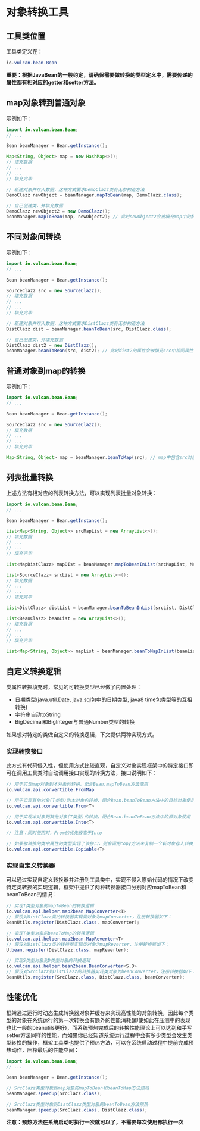 # 对象转换工具
## 工具类位置
工具类定义在：

```java
io.vulcan.bean.Bean
```

**重要：根据JavaBean的一般约定，请确保需要做转换的类型定义中，需要传递的属性都有相对应的getter和setter方法。**

## map对象转到普通对象
示例如下：

```java
import io.vulcan.bean.Bean;
// ...

Bean beanManager = Bean.getInstance();

Map<String, Object> map = new HashMap<>();
// 填充数据
// ...
// ...
// 填充完毕

// 新建对象并存入数据，这种方式要求DemoClazz类有无参构造方法
DemoClazz newObject = beanManager.mapToBean(map, DemoClazz.class);

// 自己创建类，并填充数据
DemoClazz newObject2 = new DemoClazz();
beanManager.mapToBean(map, newObject2); // 此时newObject2会被填充map中的数据
```

## 不同对象间转换
示例如下：

```java
import io.vulcan.bean.Bean;
// ...

Bean beanManager = Bean.getInstance();

SourceClazz src = new SourceClazz();
// 填充数据
// ...
// ...
// 填充完毕

// 新建对象并存入数据，这种方式要求DistClazz类有无参构造方法
DistClazz dist = beanManager.beanToBean(src, DistClazz.class);

// 自己创建类，并填充数据
DistClazz dist2 = new DistClazz();
beanManager.beanToBean(src, dist2); // 此时dist2的属性会被填充src中相同属性的数据
```

## 普通对象到map的转换
示例如下：

```java
import io.vulcan.bean.Bean;
// ...

Bean beanManager = Bean.getInstance();

SourceClazz src = new SourceClazz();
// 填充数据
// ...
// ...
// 填充完毕

Map<String, Object> map = beanManager.beanToMap(src); // map中包含src对象中的属性名(key)和值(value)
```

## 列表批量转换
上述方法有相对应的列表转换方法，可以实现列表批量对象转换：

```java
import io.vulcan.bean.Bean;
// ...

Bean beanManager = Bean.getInstance();

List<Map<String, Object>> srcMapList = new ArrayList<>();
// 填充数据
// ...
// ...
// 填充完毕

List<MapDistClazz> mapDIst = beanManager.mapToBeanInList(srcMapList, MapDistClazz.class);

List<SourceClazz> srcList = new ArrayList<>();
// 填充数据
// ...
// ...
// 填充完毕

List<DistClazz> distList = beanManager.beanToBeanInList(srcList, DistClazz.class);

List<BeanClazz> beanList = new ArrayList<>();
// 填充数据
// ...
// ...
// 填充完毕

List<Map<String, Object>> mapList = beanManager.beanToMapInList(beanList)
```

## 自定义转换逻辑
类属性转换填充时，常见的可转换类型已经做了内置处理：
- 日期类型(java.util.Date, java.sql包中的日期类型, java8 time包类型等的互相转换)
- 字符串自动toString
- BigDecimal和BigInteger与普通Number类型的转换

如果想对特定的类做自定义的转换逻辑，下文提供两种实现方式。

### 实现转换接口
此方式有代码侵入性，但使用方式比较直观，自定义对象实现框架中的特定接口即可在调用工具类时自动调用接口实现的转换方法，接口说明如下：

```java
// 用于实现map对象到本对象的转换，配合Bean.mapToBean方法使用
io.vulcan.api.convertible.FromMap

// 用于实现其他对象(T类型)到本对象的转换，配合Bean.beanToBean方法中的目标对象使用
io.vulcan.api.convertible.From<T>

// 用于实现本对象到其他对象(T类型)的转换，配合Bean.beanToBean方法中的源对象使用
io.vulcan.api.convertible.Into<T>

// 注意：同时使用时，From的优先级高于Into

// 如果被转换的类中属性的类型实现了该接口，则会调用copy方法来复制一个新对象存入转换目标，否则使用默认的浅拷贝
io.vulcan.api.convertible.Copiable<T>
```

### 实现自定义转换器
可以通过实现自定义转换器并注册到工具类中，实现不侵入原始代码的情况下改变特定类转换的实现逻辑，框架中提供了两种转换器接口分别对应mapToBean和beanToBean的情况：

```java
// 实现T类型对象的mapToBean的转换逻辑
io.vulcan.api.helper.map2bean.MapConverter<T>
// 假设对DistClazz类的转换器实现类对象为mapConverter，注册转换器如下：
BeanUtils.register(DistClazz.class, mapConverter);

// 实现T类型对象的beanToMap的转换逻辑
io.vulcan.api.helper.map2bean.MapReverter<T>
// 假设对DistClazz类的转换器实现类对象为mapReverter，注册转换器如下：
U.bean.register(DistClazz.class, mapReverter);

// 实现S类型对象到D类型对象的转换逻辑
io.vulcan.api.helper.bean2bean.BeanConverter<S,D>
// 假设对SrcClazz到DistClazz的转换器实现类对象为beanConverter，注册转换器如下：
BeanUtils.register(SrcClazz.class, DistClazz.class, beanConverter);
```

## 性能优化
框架通过运行时动态生成转换器对象并缓存来实现高性能的对象转换，因此每个类型的对象在系统运行的第一次转换会有额外的性能消耗(即使如此在压测中的表现也比一般的beanutils更好)，而系统预热完成后的转换性能理论上可以达到和手写setter方法同样的性能，而如果你已经知道系统运行过程中会有多少类型会发生类型转换的操作，框架工具类也提供了预热方法，可以在系统启动过程中提前完成预热动作，压榨最后的性能空间：

```java
import io.vulcan.bean.Bean;
// ...

Bean beanManager = Bean.getInstance();

// SrcClazz类型对象到map对象的mapToBean和beanToMap方法预热
beanManager.speedup(SrcClazz.class);

// SrcClazz类型对象到DistClazz类型对象的beanToBean方法预热
beanManager.speedup(SrcClazz.class, DistClazz.class);
```

**注意：预热方法在系统启动时执行一次就可以了，不需要每次使用都执行一次**
